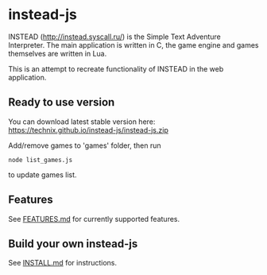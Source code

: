 # instead-js
INSTEAD (http://instead.syscall.ru/) is the Simple Text Adventure Interpreter. 
The main application is written in C, the game engine and games themselves are written in Lua.

This is an attempt to recreate functionality of INSTEAD in the web application.

## Ready to use version

You can download latest stable version here: https://technix.github.io/instead-js/instead-js.zip

Add/remove games to 'games' folder, then run 

    node list_games.js

to update games list.

## Features
See [FEATURES.md](FEATURES.md) for currently supported features.

## Build your own instead-js
See [INSTALL.md](INSTALL.md) for instructions.
